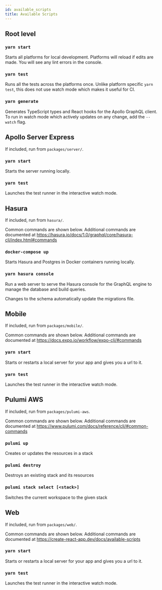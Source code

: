 ```yaml
---
id: available_scripts
title: Available Scripts
---
```


## Root level

### `yarn start`

Starts all platforms for local development. Platforms will reload if edits are made. You will see any lint errors in the console.

### `yarn test`

Runs all the tests across the platforms once. Unlike platform specific `yarn test`, this does not use watch mode which makes it useful for CI.

### `yarn generate`

Generates TypeScript types and React hooks for the Apollo GraphQL client. To run in watch mode which actively updates on any change, add the `--watch` flag.

## Apollo Server Express

If included, run from `packages/server/`.

### `yarn start`

Starts the server running locally.

### `yarn test`

Launches the test runner in the interactive watch mode.

## Hasura

If included, run from `hasura/`.

Common commands are shown below. Additional commands are documented at https://hasura.io/docs/1.0/graphql/core/hasura-cli/index.html#commands

### `docker-compose up`

Starts Hasura and Postgres in Docker containers running locally.

### `yarn hasura console`

Run a web server to serve the Hasura console for the GraphQL engine to manage the database and build queries.

Changes to the schema automatically update the migrations file.

## Mobile

If included, run from `packages/mobile/`.

Common commands are shown below. Additional commands are documented at https://docs.expo.io/workflow/expo-cli/#commands

### `yarn start`

Starts or restarts a local server for your app and gives you a url to it.

### `yarn test`

Launches the test runner in the interactive watch mode.

## Pulumi AWS

If included, run from `packages/pulumi-aws`.

Common commands are shown below. Additional commands are documented at https://www.pulumi.com/docs/reference/cli/#common-commands

### `pulumi up`

Creates or updates the resources in a stack

### `pulumi destroy`

Destroys an existing stack and its resources

### `pulumi stack select [<stack>]`

Switches the current workspace to the given stack

## Web

If included, run from `packages/web/`.

Common commands are shown below. Additional commands are documented at https://create-react-app.dev/docs/available-scripts

### `yarn start`

Starts or restarts a local server for your app and gives you a url to it.

### `yarn test`

Launches the test runner in the interactive watch mode.
